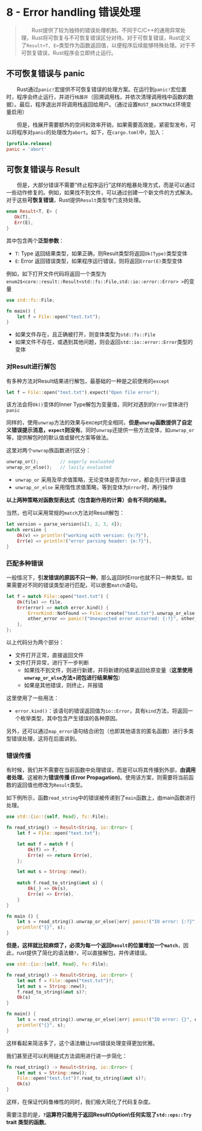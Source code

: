 # 8 - Error handling 错误处理

> &emsp;&emsp;Rust提供了较为独特的错误处理机制。不同于C/C++的通用异常处理，Rust将可恢复与不可恢复错误区分对待。对于可恢复错误，Rust定义了`Result<T, E>`类型作为函数返回值，以便程序后续能够特殊处理。对于不可恢复错误，Rust程序会立即终止运行。



## 不可恢复错误与 panic

&emsp;&emsp;Rust通过`panic!`宏提供不可恢复错误的处理方案。在运行到`panic!`宏位置时，程序会终止运行，并进行`栈展开`（回溯调用栈，并依次清理调用栈中函数的数据）。最后，程序退出并将调用栈返回给用户。（通过设置`RUST_BACKTRACE`环境变量启用）

&emsp;&emsp;但是，栈展开需要额外的空间和效率开销，如果需要高效能，紧密型发布，可以将程序对`panic`的处理改为`abort`。如下，在`cargo.toml`中，加入：

```toml
[profile.release]
panic = 'abort'
```



## 可恢复错误与 Result

&emsp;&emsp;但是，大部分错误不需要“终止程序运行”这样的粗暴处理方式，而是可以通过一些动作修复的。例如，如果找不到文件，可以通过创建一个新文件的方式解决。对于这些**可恢复错误**，Rust提供`Result`类型专门支持处理。

```rust
enum Result<T, E> {
   Ok(T),
   Err(E),
}
```

其中包含两个**泛型参数**：

* `T`: Type 返回结果类型，如果正确，则Result类型将返回`Ok(Type)`类型变体
* `E`: Error 返回错误类型，如果程序运行错误，则将返回`Error(E)`类型变体

例如，如下打开文件代码将返回一个类型为`enum2$<core::result::Result<std::fs::File,std::io::error::Error> >`的变量

```rust
use std::fs::File;

fn main() {
    let f = File::open("test.txt");
}
```

* 如果文件存在，且正确被打开，则变体类型为`std::fs::File`
* 如果文件不存在，或遇到其他问题，则会返回`std::io::error::Error`类型的变体

### 对Result进行解包

有多种方法对Result结果进行解包，最基础的一种是之前使用的`except`

```rust
let f = File::open("text.txt").expect("Open file error");
```

该方法会将`Ok()`变体的Inner Type解包为变量值，同时对遇到的`Error`变体进行`panic`

同样的，使用`unwrap`方法的效果与except完全相同，**但是`unwrap`函数提供了自定义错误提示消息，`expect`则没有**。同时`unwrap`还提供一些方法变体，如`unwrap_or`等，提供解包时的默认值或替代方案等做法。

这里对两个`unwrap`族函数进行区分：

```rust
unwrap_or();		// eagerly evaluated
unwrap_or_else();	// lazily evaluated
```

* `unwrap_or` 采用及早求值策略，无论变体是否为`Error`，都会先行计算该值
* `unwrap_or_else` 采用惰性求值策略，等到变体为`Error`时，再行操作

**以上两种策略对函数型表达式（包含副作用的计算）会有不同的结果。**



当然，也可以采用常规的`match`方法对Result解包：

```rust
let version = parse_version(&[1, 2, 3, 4]);
match version {
    Ok(v) => println!("working with version: {v:?}"),
    Err(e) => println!("error parsing header: {e:?}"),
}
```

### 匹配多种错误

一般情况下，**引发错误的原因不只一种**，那么返回时Error也就不只一种类型。如果需要对不同的错误类型进行匹配，可以嵌套`match`语句。

```rust
let f = match File::open("text.txt") {
    Ok(file) => file,
    Err(error) => match error.kind() {
        ErrorKind::NotFound => File::create("text.txt").unwrap_or_else(|_| panic!("Create file error")),
        other_error => panic!("Unexpected error occurred: {:?}", other_error),
    },
};
```

以上代码分为两个部分：

* 文件打开正常，直接返回文件
* 文件打开异常，进行下一步判断
  * 如果找不到文件，则进行新建，并将新建的结果返回给原变量（**这里使用`unwrap_or_else`方法+闭包进行结果解包**）
  * 如果是其他错误，则终止，并报错

这里使用了一些用法：

* `error.kind()`：该语句的错误返回值为`io::Error`，具有`kind`方法，将返回一个枚举类型，其中包含产生错误的各种原因。

另外，还可以通过`map_error`语句结合闭包（也即其他语言的匿名函数）进行多类型错误处理，这将在后面讲到。

### 错误传播

有时候，我们并不需要在当前函数中处理错误，而是可以将其传播到外部，**由调用者处理**。这被称为**错误传播 (Error Propagation)**。使用该方案，则需要将当前函数的返回值也修改为`Result`类型。

如下例所示，函数`read_string`中的错误被传递到了`main`函数上，由main函数进行处理。

```rust
use std::{io::{self, Read}, fs::File};

fn read_string() -> Result<String, io::Error> {
	let f = File::open("text.txt");

	let mut f = match f {
		Ok(f) => f,
		Err(e) => return Err(e),
	};

	let mut s = String::new();
	
	match f.read_to_string(&mut s) {
		Ok(_) => Ok(s),
		Err(e) => Err(e),
	}
}

fn main () {
	let s = read_string().unwrap_or_else(|err| panic!("IO error: {:?}", err));
	println!("{}", s);
}
```

**但是，这样就比较麻烦了，必须为每一个返回`Result`的位置增加一个`match`**，因此，rust提供了简化的语法糖`?`，可以直接解包，并传递错误。

```rust
use std::{io::{self, Read}, fs::File};

fn read_string() -> Result<String, io::Error> {
	let mut f = File::open("test.txt")?;
	let mut s = String::new();
	f.read_to_string(&mut s)?;
	Ok(s)
}

fn main() {
	let s = read_string().unwrap_or_else(|err| panic!("IO error: {}", err));
	println!("{}", s);
}
```

这样看起来简洁多了，这个语法糖让rust错误处理变得更加优雅。

我们甚至还可以利用链式方法调用进行进一步简化：

```rust
fn read_string() -> Result<String, io::Error> {
	let mut s = String::new();
	File::open("test.txt")?.read_to_string(&mut s)?;
	Ok(s)
}
```

这样，在保证代码鲁棒性的同时，我们极大简化了代码复杂度。

需要注意的是，**`?`运算符只能用于返回Result\Option\任何实现了`std::ops::Try` trait 类型的函数**。

